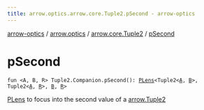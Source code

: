 ```yaml
---
title: arrow.optics.arrow.core.Tuple2.pSecond - arrow-optics
---
```


[arrow-optics](../../index.html) / [arrow.optics](../index.html) / [arrow.core.Tuple2](index.html) / [pSecond](./p-second.html)

# pSecond

`fun <A, B, R> Tuple2.Companion.pSecond(): `[`PLens`](../-p-lens/index.html)`<Tuple2<`[`A`](p-second.html#A)`, `[`B`](p-second.html#B)`>, Tuple2<`[`A`](p-second.html#A)`, `[`R`](p-second.html#R)`>, `[`B`](p-second.html#B)`, `[`R`](p-second.html#R)`>`

[PLens](../-p-lens/index.html) to focus into the second value of a [arrow.Tuple2](#)

